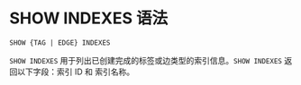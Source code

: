 # SHOW INDEXES 语法

```ngql
SHOW {TAG | EDGE} INDEXES
```

`SHOW INDEXES` 用于列出已创建完成的标签或边类型的索引信息。`SHOW INDEXES` 返回以下字段：索引 ID 和 索引名称。

